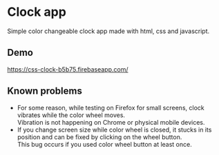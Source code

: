 # Clock app

Simple color changeable clock app made with html, css and javascript.</br>
## Demo
https://css-clock-b5b75.firebaseapp.com/

## Known problems
- For some reason, while testing on Firefox for small screens, clock vibrates while the color wheel moves.</br>
Vibration is not happening on Chrome or physical mobile devices.</br>
- If you change screen size while color wheel is closed, it stucks in its position and can be fixed by clicking on the wheel button.</br>
This bug occurs if you used color wheel button at least once.
